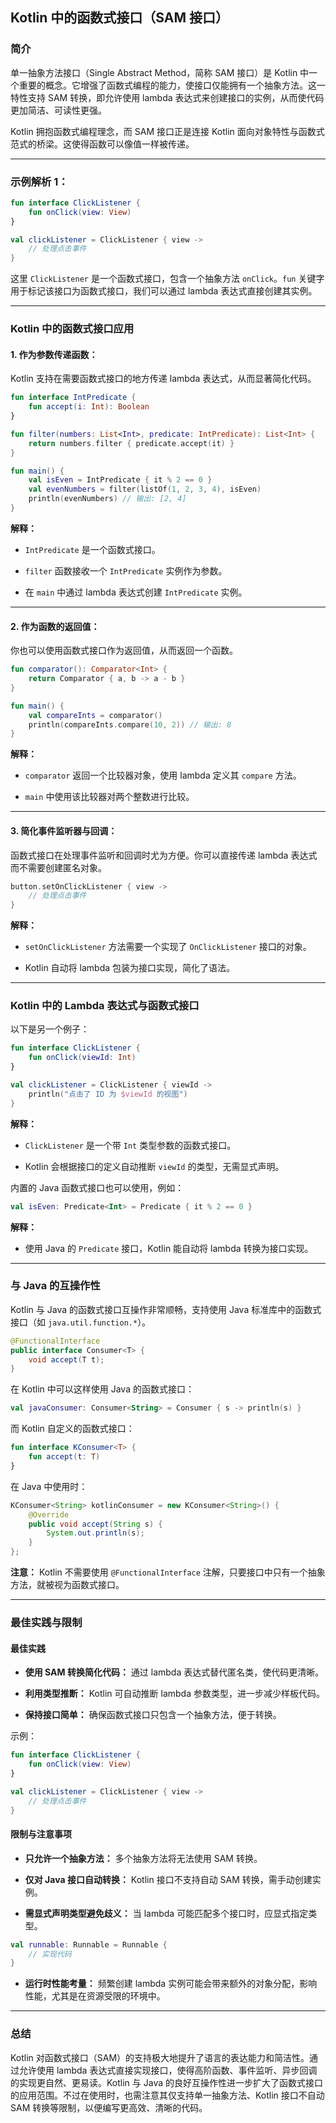 ## Kotlin 中的函数式接口（SAM 接口）

### 简介

单一抽象方法接口（Single Abstract Method，简称 SAM 接口）是 Kotlin 中一个重要的概念。它增强了函数式编程的能力，使接口仅能拥有一个抽象方法。这一特性支持 SAM 转换，即允许使用 lambda 表达式来创建接口的实例，从而使代码更加简洁、可读性更强。

Kotlin 拥抱函数式编程理念，而 SAM 接口正是连接 Kotlin 面向对象特性与函数式范式的桥梁。这使得函数可以像值一样被传递。

---

### 示例解析 1：
```kotlin
fun interface ClickListener {
    fun onClick(view: View)
}

val clickListener = ClickListener { view ->
    // 处理点击事件
}
```
这里 `ClickListener` 是一个函数式接口，包含一个抽象方法 `onClick`。`fun` 关键字用于标记该接口为函数式接口，我们可以通过 lambda 表达式直接创建其实例。

---

### Kotlin 中的函数式接口应用

#### 1. 作为参数传递函数：

Kotlin 支持在需要函数式接口的地方传递 lambda 表达式，从而显著简化代码。
```kotlin
fun interface IntPredicate {
    fun accept(i: Int): Boolean
}

fun filter(numbers: List<Int>, predicate: IntPredicate): List<Int> {
    return numbers.filter { predicate.accept(it) }
}

fun main() {
    val isEven = IntPredicate { it % 2 == 0 }
    val evenNumbers = filter(listOf(1, 2, 3, 4), isEven)
    println(evenNumbers) // 输出: [2, 4]
}
```
**解释：**

- `IntPredicate` 是一个函数式接口。
    
- `filter` 函数接收一个 `IntPredicate` 实例作为参数。
    
- 在 `main` 中通过 lambda 表达式创建 `IntPredicate` 实例。
    

---

#### 2. 作为函数的返回值：

你也可以使用函数式接口作为返回值，从而返回一个函数。
```kotlin
fun comparator(): Comparator<Int> {
    return Comparator { a, b -> a - b }
}

fun main() {
    val compareInts = comparator()
    println(compareInts.compare(10, 2)) // 输出: 8
}
```
**解释：**

- `comparator` 返回一个比较器对象，使用 lambda 定义其 `compare` 方法。
    
- `main` 中使用该比较器对两个整数进行比较。
    

---

#### 3. 简化事件监听器与回调：

函数式接口在处理事件监听和回调时尤为方便。你可以直接传递 lambda 表达式而不需要创建匿名对象。
```kotlin
button.setOnClickListener { view ->
    // 处理点击事件
}
```
**解释：**

- `setOnClickListener` 方法需要一个实现了 `OnClickListener` 接口的对象。
    
- Kotlin 自动将 lambda 包装为接口实现，简化了语法。
    

---

### Kotlin 中的 Lambda 表达式与函数式接口

以下是另一个例子：
```kotlin
fun interface ClickListener {
    fun onClick(viewId: Int)
}

val clickListener = ClickListener { viewId ->
    println("点击了 ID 为 $viewId 的视图")
}
```
**解释：**

- `ClickListener` 是一个带 `Int` 类型参数的函数式接口。
    
- Kotlin 会根据接口的定义自动推断 `viewId` 的类型，无需显式声明。
    

内置的 Java 函数式接口也可以使用，例如：
```kotlin
val isEven: Predicate<Int> = Predicate { it % 2 == 0 }
```
**解释：**

- 使用 Java 的 `Predicate` 接口，Kotlin 能自动将 lambda 转换为接口实现。
    

---

### 与 Java 的互操作性

Kotlin 与 Java 的函数式接口互操作非常顺畅，支持使用 Java 标准库中的函数式接口（如 `java.util.function.*`）。
```java
@FunctionalInterface
public interface Consumer<T> {
    void accept(T t);
}
```
在 Kotlin 中可以这样使用 Java 的函数式接口：
```kotlin
val javaConsumer: Consumer<String> = Consumer { s -> println(s) }
```
而 Kotlin 自定义的函数式接口：
```kotlin
fun interface KConsumer<T> {
    fun accept(t: T)
}
```
在 Java 中使用时：
```java
KConsumer<String> kotlinConsumer = new KConsumer<String>() {
    @Override
    public void accept(String s) {
        System.out.println(s);
    }
};
```
**注意：** Kotlin 不需要使用 `@FunctionalInterface` 注解，只要接口中只有一个抽象方法，就被视为函数式接口。

---

### 最佳实践与限制

#### 最佳实践

- **使用 SAM 转换简化代码：** 通过 lambda 表达式替代匿名类，使代码更清晰。
    
- **利用类型推断：** Kotlin 可自动推断 lambda 参数类型，进一步减少样板代码。
    
- **保持接口简单：** 确保函数式接口只包含一个抽象方法，便于转换。
    

示例：
```kotlin
fun interface ClickListener {
    fun onClick(view: View)
}

val clickListener = ClickListener { view ->
    // 处理点击事件
}
```
#### 限制与注意事项

- **只允许一个抽象方法：** 多个抽象方法将无法使用 SAM 转换。
    
- **仅对 Java 接口自动转换：** Kotlin 接口不支持自动 SAM 转换，需手动创建实例。
    
- **需显式声明类型避免歧义：** 当 lambda 可能匹配多个接口时，应显式指定类型。
```kotlin
val runnable: Runnable = Runnable {
    // 实现代码
}
```
- **运行时性能考量：** 频繁创建 lambda 实例可能会带来额外的对象分配，影响性能，尤其是在资源受限的环境中。
    

---

### 总结

Kotlin 对函数式接口（SAM）的支持极大地提升了语言的表达能力和简洁性。通过允许使用 lambda 表达式直接实现接口，使得高阶函数、事件监听、异步回调的实现更自然、更易读。Kotlin 与 Java 的良好互操作性进一步扩大了函数式接口的应用范围。不过在使用时，也需注意其仅支持单一抽象方法、Kotlin 接口不自动 SAM 转换等限制，以便编写更高效、清晰的代码。

